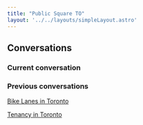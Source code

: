 ```yaml
---
title: "Public Square TO"
layout: '../../layouts/simpleLayout.astro'
---
```


## Conversations

### Current conversation

### Previous conversations

[Bike Lanes in Toronto](/conversations/bikelanes)

[Tenancy in Toronto](/conversations/ward12-tenancy)
